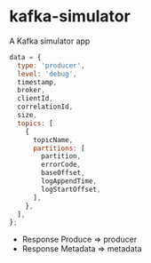 # kafka-simulator

A Kafka simulator app

```js
data = {
  type: 'producer',
  level: 'debug',
  timestamp,
  broker,
  clientId,
  correlationId,
  size,
  topics: [
    {
      topicName,
      partitions: [
        partition,
        errorCode,
        baseOffset,
        logAppendTime,
        logStartOffset,
      ],
    },
  ],
};
```

- Response Produce => producer
- Response Metadata => metadata

